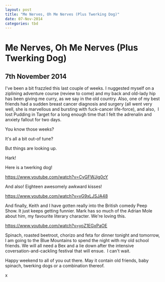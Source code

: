 ```yaml
---
layout: post
title: "Me Nerves, Oh Me Nerves (Plus Twerking Dog)"
date: 07-Nov-2014
categories: tbd
---
```


# Me Nerves, Oh Me Nerves (Plus Twerking Dog)

## 7th November 2014

I've been a bit frazzled this last couple of weeks. I nuggested myself on a ziplining adventure course (review to come) and my back and old-lady hip has been giving me curry,   as we say in the old country. Also,   one of my best friends had a sudden breast cancer diagnosis and surgery (all went very well,   she is marvellous and bursting with fuck-cancer life-force), and also,  I lost Pudding in Target for a long enough time that I felt the adrenalin and anxiety fallout for two days.

You know those weeks?

It's all a bit out-of tune?

But things are looking up.

Hark!

Here is a twerking dog!

https://www.youtube.com/watch?v=CyGFWJig0cY

And also! Eighteen awesomely awkward kisses!

https://www.youtube.com/watch?v=vG9xLJSJA48

And finally, Keith and I have gotten really into the British comedy Peep Show. It just keeps getting funnier. Mark has so much of the Adrian Mole about him, my favourite literary character. We're loving this.

https://www.youtube.com/watch?v=yoZ1EGxPaOE

Spinach, roasted beetroot, chorizo and feta for dinner tonight and tomorrow, I am going to the Blue Mountains to spend the night with my old school friends. We will all need a Bex and a lie down after the intensive coversation-and-cackling festival that will ensue.  I can't wait.

Happy weekend to all of you out there. May it contain old friends, baby spinach, twerking dogs or a combination thereof.

x
